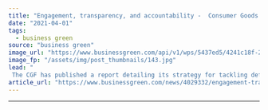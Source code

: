 ```yaml
---
title: "Engagement, transparency, and accountability -  Consumer Goods Forum launches blueprint to tackle global deforestation crisis"
date: "2021-04-01"
tags: 
  - business green
source: "business green"
image_url: "https://www.businessgreen.com/api/v1/wps/5437ed5/4241c18f-2e4e-43f4-8388-8c6ad4bc1788/5/Chaco-Paraguay-cattle-ranch-Presidente-Hayes-Province-185x114.jpg"
image_fp: "/assets/img/post_thumbnails/143.jpg"
lead: "
 The CGF has published a report detailing its strategy for tackling deforestation related to the production of four key agricultural commodities -  palm oil, soy, beef, and pulp and fibre-based packaging ..."
article_url: "https://www.businessgreen.com/news/4029332/engagement-transparency-accountability-consumer-forum-launches-blueprint-tackle-global-deforestation-crisis"
---
```


---
